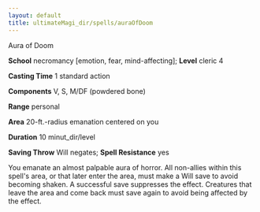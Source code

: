 ```yaml
---
layout: default
title: ultimateMagi_dir/spells/auraOfDoom
---
```

Aura of Doom

**School** necromancy [emotion, fear, mind-affecting]; **Level** cleric 4

**Casting Time** 1 standard action

**Components** V, S, M/DF (powdered bone)

**Range** personal

**Area** 20-ft.-radius emanation centered on you

**Duration** 10 minut_dir/level

**Saving Throw** Will negates; **Spell Resistance** yes

You emanate an almost palpable aura of horror. All non-allies within this spell's area, or that later enter the area, must make a Will save to avoid becoming shaken. A successful save suppresses the effect. Creatures that leave the area and come back must save again to avoid being affected by the effect.

